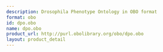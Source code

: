 ```yaml
---
description: Drosophila Phenotype Ontology in OBO format
format: obo
id: dpo.obo
name: dpo.obo
product_url: http://purl.obolibrary.org/obo/dpo.obo
layout: product_detail
---
```


